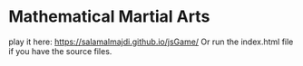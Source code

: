 # Mathematical Martial Arts
play it here: https://salamalmajdi.github.io/jsGame/
Or run the index.html file if you have the source files.
